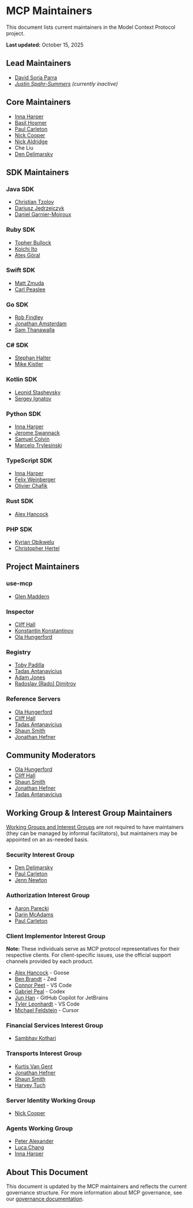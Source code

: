 # MCP Maintainers

This document lists current maintainers in the Model Context Protocol project.

**Last updated:** October 15, 2025

## Lead Maintainers

- [David Soria Parra](https://github.com/dsp-ant)
- _[Justin Spahr-Summers](https://github.com/jspahrsummers) (currently inactive)_

## Core Maintainers

- [Inna Harper](https://github.com/ihrpr)
- [Basil Hosmer](https://github.com/bhosmer-ant)
- [Paul Carleton](https://github.com/pcarleton)
- [Nick Cooper](https://github.com/nicknotfun)
- [Nick Aldridge](https://github.com/000-000-000-000-000)
- Che Liu
- [Den Delimarsky](https://github.com/localden)

## SDK Maintainers

### Java SDK

- [Christian Tzolov](https://github.com/tzolov)
- [Dariusz Jędrzejczyk](https://github.com/chemicL)
- [Daniel Garnier-Moiroux](https://github.com/Kehrlann)

### Ruby SDK

- [Topher Bullock](https://github.com/topherbullock)
- [Koichi Ito](https://github.com/koic)
- [Ateş Göral](https://github.com/atesgoral)

### Swift SDK

- [Matt Zmuda](https://github.com/mattt)
- [Carl Peaslee](https://github.com/carlpeaslee)

### Go SDK

- [Rob Findley](https://github.com/findleyr)
- [Jonathan Amsterdam](https://github.com/jba)
- [Sam Thanawalla](https://github.com/samthanawalla)

### C# SDK

- [Stephan Halter](https://github.com/halter73)
- [Mike Kistler](https://github.com/mikekistler)

### Kotlin SDK

- [Leonid Stashevsky](https://github.com/e5l)
- [Sergey Ignatov](https://github.com/ignatov)

### Python SDK

- [Inna Harper](https://github.com/ihrpr)
- [Jerome Swannack](https://github.com/jerome3o)
- [Samuel Colvin](https://github.com/samuelcolvin)
- [Marcelo Trylesinski](https://github.com/Kludex)

### TypeScript SDK

- [Inna Harper](https://github.com/ihrpr)
- [Felix Weinberger](https://github.com/felixweinberger)
- [Olivier Chafik](https://github.com/ochafik)

### Rust SDK

- [Alex Hancock](https://github.com/alexhancock)

### PHP SDK

- [Kyrian Obikwelu](https://github.com/CodeWithKyrian)
- [Christopher Hertel](https://github.com/chr-hertel)

## Project Maintainers

### use-mcp

- [Glen Maddern](https://github.com/geelen)

### Inspector

- [Cliff Hall](https://github.com/cliffhall)
- [Konstantin Konstantinov](https://github.com/KKonstantinov)
- [Ola Hungerford](https://github.com/olaservo)

### Registry

- [Toby Padilla](https://github.com/toby)
- [Tadas Antanavicius](https://github.com/tadasant)
- [Adam Jones](https://github.com/domdomegg)
- [Radoslav (Rado) Dimitrov](https://github.com/rdimitrov)

### Reference Servers

- [Ola Hungerford](https://github.com/olaservo)
- [Cliff Hall](https://github.com/cliffhall)
- [Tadas Antanavicius](https://github.com/tadasant)
- [Shaun Smith](https://github.com/evalstate)
- [Jonathan Hefner](https://github.com/jonathanhefner)

## Community Moderators

- [Ola Hungerford](https://github.com/olaservo)
- [Cliff Hall](https://github.com/cliffhall)
- [Shaun Smith](https://github.com/evalstate)
- [Jonathan Hefner](https://github.com/jonathanhefner)
- [Tadas Antanavicius](https://github.com/tadasant)

## Working Group & Interest Group Maintainers

[Working Groups and Interest Groups](https://modelcontextprotocol.io/community/working-interest-groups) are not required to have maintainers (they can be managed by informal facilitators), but maintainers may be appointed on an as-needed basis.

### Security Interest Group

- [Den Delimarsky](https://github.com/dend)
- [Paul Carleton](https://github.com/pcarleton)
- [Jenn Newton](https://github.com/jenn-newton)

### Authorization Interest Group

- [Aaron Parecki](https://github.com/aaronpk)
- [Darin McAdams](https://github.com/D-McAdams)
- [Paul Carleton](https://github.com/pcarleton)

### Client Implementor Interest Group

**Note:** These individuals serve as MCP protocol representatives for their respective clients. For client-specific issues, use the official support channels provided by each product.

- [Alex Hancock](https://github.com/alexhancock) - Goose
- [Ben Brandt](https://github.com/benbrandt) - Zed
- [Connor Peet](https://github.com/connor4312) - VS Code
- [Gabriel Peal](https://github.com/gpeal) - Codex
- [Jun Han](https://github.com/formulahendry) - GitHub Copilot for JetBrains
- [Tyler Leonhardt](https://github.com/TylerLeonhardt) - VS Code
- [Michael Feldstein](https://github.com/msfeldstein) - Cursor

### Financial Services Interest Group

- [Sambhav Kothari](https://github.com/sambhav)

### Transports Interest Group

- [Kurtis Van Gent](https://github.com/kurtisvg)
- [Jonathan Hefner](https://github.com/jonathanhefner)
- [Shaun Smith](https://github.com/evalstate)
- [Harvey Tuch](https://github.com/htuch)

### Server Identity Working Group

- [Nick Cooper](https://github.com/nicknotfun)

### Agents Working Group

- [Peter Alexander](https://github.com/pja-ant)
- [Luca Chang](https://github.com/LucaButBoring)
- [Inna Harper](https://github.com/ihrpr)

## About This Document

This document is updated by the MCP maintainers and reflects the current
governance structure. For more information about MCP governance, see our
[governance documentation](https://modelcontextprotocol.io/community/governance).
